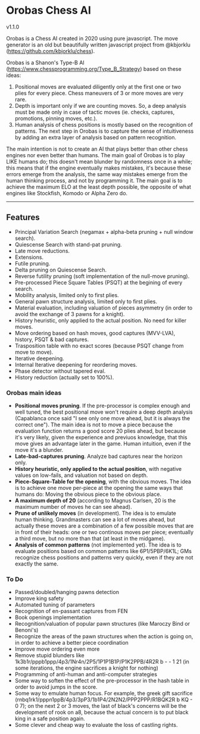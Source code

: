 # Orobas Chess AI
v1.1.0

Orobas is a Chess AI created in 2020 using pure javascript. The move generator is an old but beautifully written javascript project from @kbjorklu (https://github.com/kbjorklu/chess).

Orobas is a Shanon's Type-B AI (https://www.chessprogramming.org/Type_B_Strategy) based on these ideas:

1. Positional moves are evaluated diligently only at the first one or two plies for every piece. Chess maneuvers of 3 or more moves are very rare.
2. Depth is important only if we are counting moves. So, a deep analysis must be made only in case of tactic moves (ie. checks, captures, promotions, pinning moves, etc.).
3. Human analysis of chess positions is mostly based on the recognition of patterns. The next step in Orobas is to capture the sense of intuitiveness by adding an extra layer of analysis based on pattern recognition.

The main intention is not to create an AI that plays better than other chess engines nor even better than humans. The main goal of Orobas is to play LIKE humans do; this doesn't mean blunder by randomness once in a while; this means that if the engine eventually makes mistakes, it's because these errors emerge from the analysis, the same way mistakes emerge from the human thinking process, and not by programming it. The main goal is to achieve the maximum ELO at the least depth possible, the opposite of what engines like Stockfish, Komodo or Alpha Zero do.

--------------
## Features
* Principal Variation Search (negamax + alpha-beta pruning + null window search).
* Quiescense Search with stand-pat pruning.
* Late move reductions.
* Extensions.
* Futile pruning.
* Delta pruning on Quiescense Search.
* Reverse futility pruning (soft implementation of the null-move pruning).
* Pre-processed Piece Square Tables (PSQT) at the begining of every search.
* Mobility analysis, limited only to first plies.
* General pawn structure analysis, limited only to first plies.
* Material evaluation, including valuation of pieces asymmetry (in order to avoid the exchange of 3 pawns for a knight).
* History heuristic, only applied to the actual position. No need for killer moves.
* Move ordering based on hash moves, good captures (MVV-LVA), history, PSQT & bad captures.
* Trasposition table with no exact scores (because PSQT change from move to move).
* Iterative deepening.
* Internal Iterative deepening for reordering moves.
* Phase detector without tapered eval.
* History reduction (actually set to 100%).

### Orobas main ideas
* **Positional moves pruning**. If the pre-processor is complex enough and well tuned, the best positional move won't require a deep depth analysis (Capablanca once said "I see only one move ahead, but it is always the correct one"). The main idea is not to move a piece because the evaluation function returns a good score 20 plies ahead, but because it's very likely, given the experience and previuos knowledge, that this move gives an advantage later in the game. Human intuition, even if the move it's a blunder.
* **Late-bad-captures pruning**. Analyze bad captures near the horizon only.
* **History heuristic, only applied to the actual position**, with negative values on low-fails, and valuation not based on depth.
* **Piece-Square-Table for the opening**, with the obvious moves. The idea is to achieve one move per-piece at the opening the same ways that humans do: Moving the obvious piece to the obvious place.
* **A maximum depth of 20** (according to Magnus Carlsen, 20 is the maximum number of moves he can see ahead).
* **Prune of unlikely moves** (in development). The idea is to emulate human thinking. Grandmasters can see a lot of moves ahead, but actually these moves are a combination of a few possible moves that are in front of their heads: one or two continous moves per piece; eventually a third move, but no more than that (at least in the midgame).
* **Analysis of common patterns** (not implemented yet). The idea is to evaluate positions based on common patterns like 6P1/5PBP/6K1L; GMs recognize chess positions and patterns very quickly, even if they are not exactly the same.

### To Do
* Passed/doubled/hanging pawns detection
* Improve king safety
* Automated tuning of parameters
* Recognition of en-passant captures from FEN
* Book openings implementation
* Recognition/valuation of popular pawn structures (like Maroczy Bind or Benoni's)
* Recognize the areas of the pawn structures when the action is going on, in order to achieve a better piece coordination
* Improve move ordering even more
* Remove stupid blunders like 1k3b1r/pppb1ppp/4p3/1Nr4n/2P5/1P1P1B1P/P1K2PPB/4R2R b - - 1 21 (in some iterations, the engine sacrifices a knight for nothing)
* Programming of anti-human and anti-computer strategies
* Some way to soften the effect of the pre-processor in the hash table in order to avoid jumps in the score.
* Some way to emulate human focus. For example, the greek gift sacrifice (rnbq1rk1/pppn1ppB/4p3/3pP3/1b1P4/2N2N2/PPP2PPP/R1BQK2R b KQ - 0 7); on the next 2 or 3 moves, the last of black's concerns will be the development of rook on a8, because the actual concern is to put black king in a safe position again.
* Some clever and cheap way to evaluate the loss of castling rights.
